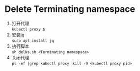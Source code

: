 # Delete Terminating namespace

1. 打开代理  
`kubectl proxy $` 
2. 安装jq  
`sudo apt install jq`
3. 执行脚本  
`sh delNs.sh <Terminating namespace>`
4. 关闭代理  
`ps -ef |grep kubectl proxy `
`kill -9 <kubectl proxy pid>`
